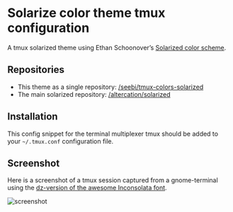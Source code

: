 # Solarize color theme tmux configuration

A tmux solarized theme using Ethan Schoonover’s [Solarized color scheme](http://ethanschoonover.com/solarized).

## Repositories
  * This theme as a single repository: [/seebi/tmux-colors-solarized](https://github.com/seebi/tmux-colors-solarized)
  * The main solarized repository: [/altercation/solarized](https://github.com/altercation/solarized)

## Installation
This config snippet for the terminal multiplexer tmux should be added to your `~/.tmux.conf` configuration file.

## Screenshot
Here is a screenshot of a tmux session captured from a gnome-terminal using the [dz-version of the awesome Inconsolata font](http://nodnod.net/2009/feb/12/adding-straight-single-and-double-quotes-inconsola/).

![screenshot](https://github.com/seebi/solarized/raw/tmux-colors/tmux-colors-solarized/screenshot.png)

